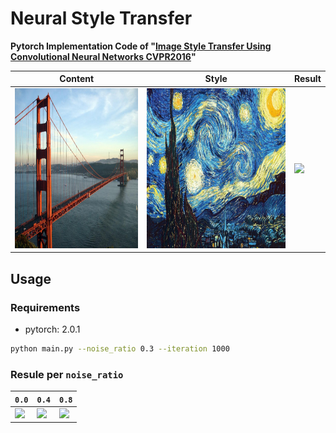 Neural Style Transfer
==

**Pytorch Implementation Code of "[Image Style Transfer Using Convolutional Neural Networks CVPR2016](https://www.cv-foundation.org/openaccess/content_cvpr_2016/papers/Gatys_Image_Style_Transfer_CVPR_2016_paper.pdf)"**


| Content | Style | Result |
| --- | --- | --- |
| <img src='./imgs/golden_gate.jpg' height='256'> | <img src='./imgs/starry_night.jpg' height='256'> | <img src='./imgs/ex004.gif' height='256'> |

## Usage
### Requirements
* pytorch: 2.0.1

```bash
python main.py --noise_ratio 0.3 --iteration 1000
```

### Resule per `noise_ratio`

| `0.0` | `0.4` | `0.8` |
| --- | --- | --- |
| <img src='./imgs/ex001.gif' width='256'> | <img src='./imgs/ex003.gif' width='256'> | <img src='./imgs/ex005.gif' width='256'> |

